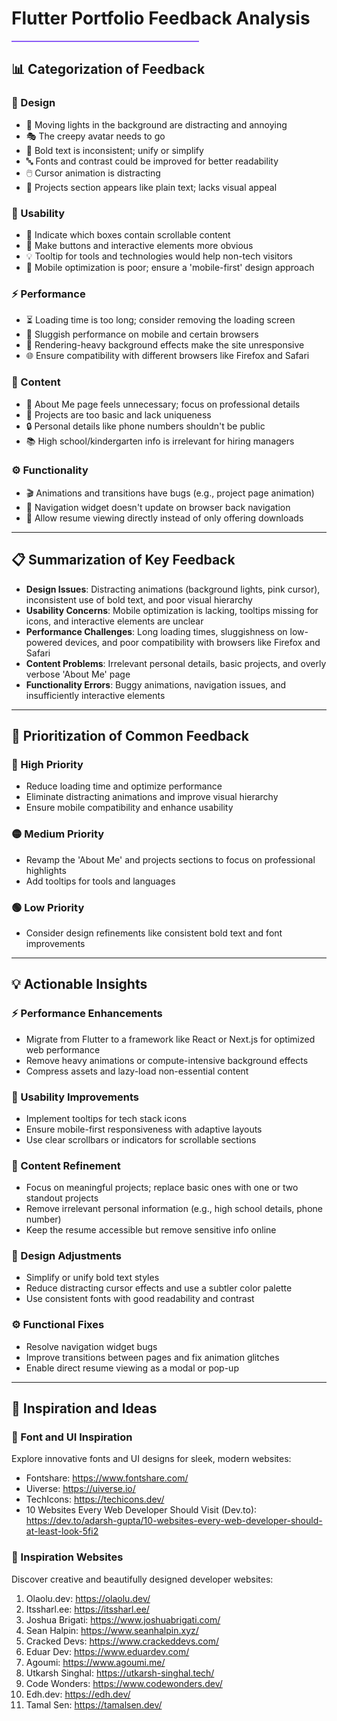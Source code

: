 # Flutter Portfolio Feedback Analysis

![Divider](data:image/svg+xml;base64,PHN2ZyB3aWR0aD0iMTAwJSIgaGVpZ2h0PSIyIiB4bWxucz0iaHR0cDovL3d3dy53My5vcmcvMjAwMC9zdmciPjxsaW5lIHgxPSIwIiB5MT0iMSIgeDI9IjEwMDAlIiB5Mj0iMSIgc3Ryb2tlPSIjOEI1Q0Y2IiBzdHJva2Utd2lkdGg9IjIiLz48L3N2Zz4=)

## 📊 Categorization of Feedback

### 🎨 Design
- 🚫 Moving lights in the background are distracting and annoying
- 🎭 The creepy avatar needs to go
- 📝 Bold text is inconsistent; unify or simplify
- 🔤 Fonts and contrast could be improved for better readability
- 🖱️ Cursor animation is distracting
- 📱 Projects section appears like plain text; lacks visual appeal

### 🎯 Usability
- 📜 Indicate which boxes contain scrollable content
- 🔘 Make buttons and interactive elements more obvious
- 💡 Tooltip for tools and technologies would help non-tech visitors
- 📱 Mobile optimization is poor; ensure a 'mobile-first' design approach

### ⚡ Performance
- ⏳ Loading time is too long; consider removing the loading screen
- 🐌 Sluggish performance on mobile and certain browsers
- 🔄 Rendering-heavy background effects make the site unresponsive
- 🌐 Ensure compatibility with different browsers like Firefox and Safari

### 📝 Content
- 📄 About Me page feels unnecessary; focus on professional details
- 💼 Projects are too basic and lack uniqueness
- 🔒 Personal details like phone numbers shouldn't be public
- 📚 High school/kindergarten info is irrelevant for hiring managers

### ⚙️ Functionality
- 🎬 Animations and transitions have bugs (e.g., project page animation)
- 🔄 Navigation widget doesn't update on browser back navigation
- 📄 Allow resume viewing directly instead of only offering downloads

---

## 📋 Summarization of Key Feedback

- **Design Issues**: Distracting animations (background lights, pink cursor), inconsistent use of bold text, and poor visual hierarchy
- **Usability Concerns**: Mobile optimization is lacking, tooltips missing for icons, and interactive elements are unclear
- **Performance Challenges**: Long loading times, sluggishness on low-powered devices, and poor compatibility with browsers like Firefox and Safari
- **Content Problems**: Irrelevant personal details, basic projects, and overly verbose 'About Me' page
- **Functionality Errors**: Buggy animations, navigation issues, and insufficiently interactive elements

---

## 🎯 Prioritization of Common Feedback

### 🔴 High Priority
- Reduce loading time and optimize performance
- Eliminate distracting animations and improve visual hierarchy
- Ensure mobile compatibility and enhance usability

### 🟡 Medium Priority
- Revamp the 'About Me' and projects sections to focus on professional highlights
- Add tooltips for tools and languages

### 🟢 Low Priority
- Consider design refinements like consistent bold text and font improvements

---

## 💡 Actionable Insights

### ⚡ Performance Enhancements
- Migrate from Flutter to a framework like React or Next.js for optimized web performance
- Remove heavy animations or compute-intensive background effects
- Compress assets and lazy-load non-essential content

### 🎯 Usability Improvements
- Implement tooltips for tech stack icons
- Ensure mobile-first responsiveness with adaptive layouts
- Use clear scrollbars or indicators for scrollable sections

### 📝 Content Refinement
- Focus on meaningful projects; replace basic ones with one or two standout projects
- Remove irrelevant personal information (e.g., high school details, phone number)
- Keep the resume accessible but remove sensitive info online

### 🎨 Design Adjustments
- Simplify or unify bold text styles
- Reduce distracting cursor effects and use a subtler color palette
- Use consistent fonts with good readability and contrast

### ⚙️ Functional Fixes
- Resolve navigation widget bugs
- Improve transitions between pages and fix animation glitches
- Enable direct resume viewing as a modal or pop-up

---

## 💫 Inspiration and Ideas

### 🎨 Font and UI Inspiration
Explore innovative fonts and UI designs for sleek, modern websites:
- Fontshare: https://www.fontshare.com/
- Uiverse: https://uiverse.io/
- TechIcons: https://techicons.dev/
- 10 Websites Every Web Developer Should Visit (Dev.to): https://dev.to/adarsh-gupta/10-websites-every-web-developer-should-at-least-look-5fi2

### 🌟 Inspiration Websites
Discover creative and beautifully designed developer websites:
1. Olaolu.dev: https://olaolu.dev/
2. Itssharl.ee: https://itssharl.ee/
3. Joshua Brigati: https://www.joshuabrigati.com/
4. Sean Halpin: https://www.seanhalpin.xyz/
5. Cracked Devs: https://www.crackeddevs.com/
6. Eduar Dev: https://www.eduardev.com/
7. Agoumi: https://www.agoumi.me/
8. Utkarsh Singhal: https://utkarsh-singhal.tech/
9. Code Wonders: https://www.codewonders.dev/
10. Edh.dev: https://edh.dev/
11. Tamal Sen: https://tamalsen.dev/
